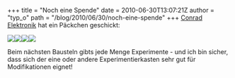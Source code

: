 +++
title = "Noch eine Spende"
date = 2010-06-30T13:07:21Z
author = "typ_o"
path = "/blog/2010/06/30/noch-eine-spende"
+++
[Conrad Elektronik](https://www.conrad.de/ce/) hat ein Päckchen
geschickt:

[![](/media/conrad03.serendipityThumb.jpg)](/media/conrad03.jpg)[![](/media/conrad04.serendipityThumb.jpg)](/media/conrad04.jpg)[![](/media/conrad02.serendipityThumb.jpg)](/media/conrad02.jpg)[![](/media/conrad01.serendipityThumb.jpg)](/media/conrad01.jpg)

Beim nächsten Bausteln gibts jede Menge Experimente - und ich bin
sicher, dass sich der eine oder andere Experimentierkasten sehr gut für
Modifikationen eignet\!
